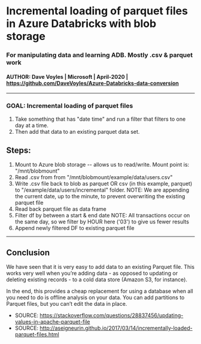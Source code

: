 # Incremental loading of parquet files in Azure Databricks with blob storage

### For manipulating data and learning ADB. Mostly .csv &amp; parquet work

#### AUTHOR: Dave Voyles | Microsoft | April-2020 | https://github.com/DaveVoyles/Azure-Databricks-data-conversion

---
### GOAL: Incremental loading of parquet files

  1) Take something that has "date time" and run a filter that filters to one day at a time.
  2) Then add that data to an existing parquet data set.


## Steps:

 1) Mount to Azure blob storage -- allows us to read/write. Mount point is: "/mnt/blobmount"
 2) Read .csv from from "/mnt/blobmount/example/data/users.csv"
 3) Write .csv file back to blob as parquet OR csv (in this example, parquet) to "/example/data/users/incremental" folder.
 NOTE: We are appending the current date, up to the minute, to prevent overwriting the existing parquet file
 4) Read back parquet file as data frame
 5) Filter df by between a start & end date
 NOTE: All transactions occur on the same day, so we filter by HOUR here ('03') to give us fewer results
 6) Append newly filtered DF to existing parquet file
 
 ---
## Conclusion
   We have seen that it is very easy to add data to an existing Parquet file. This works very well when you’re adding data - as opposed to updating or deleting existing records - to a cold data store (Amazon S3, for instance). 

   In the end, this provides a cheap replacement for using a database when all you need to do is offline analysis on your data. 
   You can add partitions to Parquet files, but you can’t edit the data in place.
 
 * SOURCE: https://stackoverflow.com/questions/28837456/updating-values-in-apache-parquet-file
 * SOURCE: http://aseigneurin.github.io/2017/03/14/incrementally-loaded-parquet-files.html
